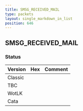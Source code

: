 ```yaml
---
title: SMSG_RECEIVED_MAIL
type: packets
layout: single_markdown_in_list
position: 646
---
```


## SMSG_RECEIVED_MAIL

### Status

Version | Hex | Comment
---------- | ---------- | ---------- 
Classic |  |  
TBC |  |  
WotLK |  |  
Cata |  |  
